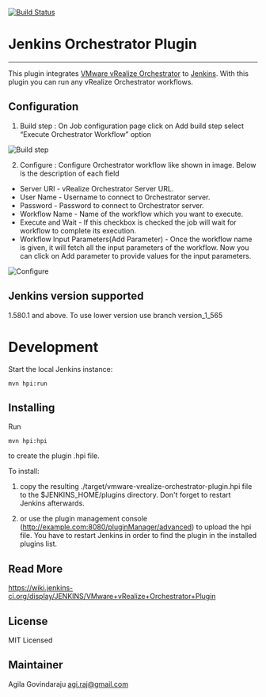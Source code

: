 [![Build Status](https://jenkins.ci.cloudbees.com/job/plugins/job/vmware-vrealize-orchestrator-plugin/badge/icon)](https://jenkins.ci.cloudbees.com/job/plugins/job/vmware-vrealize-orchestrator-plugin)


# Jenkins Orchestrator Plugin
---------------------
This plugin integrates [VMware vRealize Orchestrator][] to [Jenkins][]. With this plugin you can run any vRealize Orchestrator workflows.

[VMware vRealize Orchestrator]: http://www.vmware.com/products/vrealize-orchestrator/
[Jenkins]: https://jenkins-ci.org/

Configuration
-------------

1) Build step : On Job configuration page click on Add build step select “Execute Orchestrator Workflow” option

![Build step](/doc/add-build-step.png)

2) Configure :  Configure Orchestrator workflow like shown in image. Below is the description of each field

  * Server URl -   vRealize Orchestrator Server URL.
  * User Name - Username to connect to Orchestrator server.
  * Password - Password to connect to Orchestrator server.
  * Workflow Name - Name of the workflow which you want to execute.
  * Execute and Wait - If this checkbox is checked the job will wait for workflow to complete its execution.
  * Workflow Input Parameters(Add Parameter) - Once the workflow name is given, it will fetch all the input parameters of the workflow. Now you can click on Add parameter to provide values for the input parameters.

![Configure](/doc/configuration.png)


Jenkins version supported
------------------------
1.580.1 and above. To use lower version use branch version_1_565


Development
===========

Start the local Jenkins instance:

    mvn hpi:run


Installing
----------
Run

	mvn hpi:hpi

to create the plugin .hpi file.

To install:

1. copy the resulting ./target/vmware-vrealize-orchestrator-plugin.hpi file to the $JENKINS_HOME/plugins directory. Don't forget to restart Jenkins afterwards.

2. or use the plugin management console (http://example.com:8080/pluginManager/advanced) to upload the hpi file. You have to restart Jenkins in order to find the plugin in the installed plugins list.

Read More
----------
https://wiki.jenkins-ci.org/display/JENKINS/VMware+vRealize+Orchestrator+Plugin

License
----------
MIT Licensed


Maintainer
----------
Agila Govindaraju <agi.raj@gmail.com>


